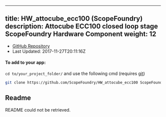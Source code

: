 
---
title: HW_attocube_ecc100 (ScopeFoundry)
description: Attocube ECC100 closed loop stage ScopeFoundry Hardware Component
weight: 12
---
- [GitHub Repository](https://github.com/ScopeFoundry/HW_attocube_ecc100)
- Last Updated: 2017-11-27T20:11:16Z


#### To add to your app:

`cd to/your_project_folder/` and use the following cmd (requires [git](/docs/100_development/20_git/))

```bash
git clone https://github.com/ScopeFoundry/HW_attocube_ecc100 ScopeFoundryHW/attocube_ecc100
```


## Readme
README could not be retrieved.

